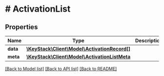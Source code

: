 # # ActivationList

## Properties

Name | Type | Description | Notes
------------ | ------------- | ------------- | -------------
**data** | [**\KeyStack\Client\Model\ActivationRecord[]**](ActivationRecord.md) |  |
**meta** | [**\KeyStack\Client\Model\ActivationListMeta**](ActivationListMeta.md) |  |

[[Back to Model list]](../../README.md#models) [[Back to API list]](../../README.md#endpoints) [[Back to README]](../../README.md)
